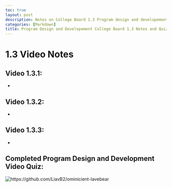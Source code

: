```yaml
---
toc: true
layout: post
description: Notes on College Board 1.3 Program design and developement and quiz.
categories: [Markdown]
title: Program Design and Developement College Board 1.3 Notes and Quiz
---
```


# 1.3 Video Notes

## Video 1.3.1: 
- 

## Video 1.3.2:
- 

## Video 1.3.3: 
- 


## Completed Program Design and Development Video Quiz:
![]({{site.baseurl}}/images/collaborationquiz.png "https://github.com/LiavB2/ominicient-lavebear")
